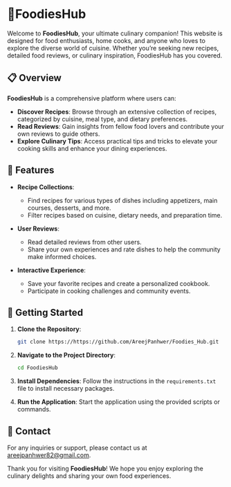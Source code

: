 # 🍔FoodiesHub

Welcome to **FoodiesHub**, your ultimate culinary companion! This website is designed for food enthusiasts, home cooks, and anyone who loves to explore the diverse world of cuisine. Whether you’re seeking new recipes, detailed food reviews, or culinary inspiration, FoodiesHub has you covered.

## 📋 Overview

**FoodiesHub** is a comprehensive platform where users can:

- **Discover Recipes**: Browse through an extensive collection of recipes, categorized by cuisine, meal type, and dietary preferences.
- **Read Reviews**: Gain insights from fellow food lovers and contribute your own reviews to guide others.
- **Explore Culinary Tips**: Access practical tips and tricks to elevate your cooking skills and enhance your dining experiences.

## 🌟 Features

- **Recipe Collections**: 
  - Find recipes for various types of dishes including appetizers, main courses, desserts, and more.
  - Filter recipes based on cuisine, dietary needs, and preparation time.

- **User Reviews**:
  - Read detailed reviews from other users.
  - Share your own experiences and rate dishes to help the community make informed choices.

- **Interactive Experience**:
  - Save your favorite recipes and create a personalized cookbook.
  - Participate in cooking challenges and community events.

## 🚀 Getting Started

1. **Clone the Repository**:
   ```bash
   git clone https://https://github.com/AreejPanhwer/Foodies_Hub.git
   ```

2. **Navigate to the Project Directory**:
   ```bash
   cd FoodiesHub
   ```

3. **Install Dependencies**:
   Follow the instructions in the `requirements.txt` file to install necessary packages.

4. **Run the Application**:
   Start the application using the provided scripts or commands.

## 🤝 Contact

For any inquiries or support, please contact us at [areejpanhwer82@gmail.com](areejpanhwer82@gmail.com). 

Thank you for visiting **FoodiesHub**! We hope you enjoy exploring the culinary delights and sharing your own food experiences.

